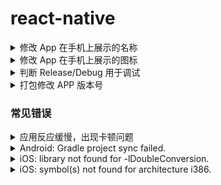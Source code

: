 # react-native

<details>
<summary>修改 App 在手机上展示的名称</summary>

### Android

修改 `android/app/src/main/res/values/strings.xml` 配置

```xml
<resources>
  <string name="app_name">这里填写名称</string>
</resources>
```

### iOS

修改 `ios/AneConfigure/Info.plist` 配置

```xml
<key>CFBundleDisplayName</key>
<string>这里填写名称</string>
```

</details>

<details>
<summary>修改 App 在手机上展示的图标</summary>

### Android

修改替换 `android/app/src/main/res/mipmap-(*)` 下面的图标

图标分为 方形图标(`ic_launcher.png`) 和 圆形图标(`ic_launcher_round.png`)

### iOS

修改 `ios/AneConfigure/Images.xcassets/AppIcon.appiconset/Contents.json` 配置，及修改配置目录 `ios/AneConfigure/Images.xcassets/AppIcon.appiconset` 下的图标文件。

通过 xcode 下图拖拽更换图标更方便。

<img src="https://user-images.githubusercontent.com/1680273/70401053-f8b8c100-1a68-11ea-845b-e28e22d5cf10.png" width="600" />

</details>

<details>
<summary>判断 Release/Debug 用于调试</summary>

### Android

修改 `android/app/src/main/res/values/strings.xml` 配置

```java
// 在Android Studio项目中
if(BuildConfig.DEBUG){
  // debug模式
}else{
  // release模式
}
```

### iOS

```objective-c
#ifdef DEBUG
   // debug模式
#else
    //release 模式
#endif
```

### React Native

```js
if (__DEV__) {
  // debug 模式
} else {
  // release 模式
}
```

</details>

<details>
<summary>打包修改 APP 版本号</summary>

### Android

修改 `android/app/build.gradle` 配置

```java
android {
  .....
  defaultConfig {
    ....
    versionName "2.1.1"
  }
}
```

### iOS

修改 `ios/<应用名称>/Info.plist` 配置

```xml
<key>CFBundleShortVersionString</key>
<string>1.2.0</string>
```

</details>

### 常见错误

<details>
<summary>应用反应缓慢，出现卡顿问题</summary>

> 可能存在的问题

- 查看是否 console 日志打印过度造成。
- React Native Debugger 页面放到最前面，浏览器窗口不要放到选项卡里面。

</details>

<details>
<summary>Android: Gradle project sync failed.</summary>

在 Android Gradle 同步失败，导致项目无法启动，只需重新同步 Gradle 即可(可能需要翻墙)，方法如下图。

<img src="https://user-images.githubusercontent.com/1680273/70401827-2ce1b100-1a6c-11ea-9ec0-7fe3e203ce48.png" width="600" />

</details>

<details>
<summary>iOS: library not found for -lDoubleConversion.</summary>

Xcode 打卡工程文件错误，使用 `*.xcodeproj` 打开工程会报这个错误。

> 请打开 `*.xcworkspace` 的工程文件，错误将得到解决。

</details>

<details>
<summary>iOS: symbol(s) not found for architecture i386.</summary>

可能使用的某个包，不支持 i386 模拟器，使用 x86 模拟器或真机。

> 设置 `Build Configuration` 为 `Debug` 模式下可能会解决问题。  
> `Xcode` => `Product` => `Scheme` => `Edit Scheme...` => `Run` => `Info` => `Build Configuration`  

<img src="https://user-images.githubusercontent.com/1680273/70960642-8a07e300-20ba-11ea-83ac-d4e824727323.png" width="600" />

</details>
